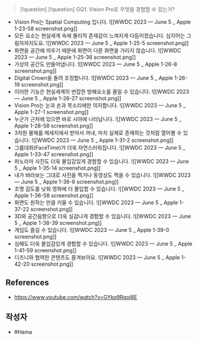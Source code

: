 >[!question]
>[!question]
>GQ1. Vision Pro로 무엇을 경험할 수 있는가?


* Vision Pro는 Spatial Computing 입니다.
![[WWDC 2023 — June 5 _ Apple 1-23-58 screenshot.png]]
* 모든 요소는 현실세계 속에 물리적 존재감이 느껴지게 다듬어졌습니다. 심지어는 그림자까지도요.
![[WWDC 2023 — June 5 _ Apple 1-25-5 screenshot.png]]
* 화면을 공간에 띄우기 때문에 화면이 다른 화면을 가리지 않습니다.
![[WWDC 2023 — June 5 _ Apple 1-25-36 screenshot.png]]
* 가상의 공간도 만들어냅니다.
![[WWDC 2023 — June 5 _ Apple 1-26-8 screenshot.png]]
* Digital Crown을 돌려 조정합니다.
![[WWDC 2023 — June 5 _ Apple 1-26-19 screenshot.png]]
* 이러한 기능은 현실세계의 번잡한 방해요소를 줄일 수 있습니다.
![[WWDC 2023 — June 5 _ Apple 1-26-27 screenshot.png]]
* Vision Pro는 눈과 손과 목소리에만 의지합니다.
![[WWDC 2023 — June 5 _ Apple 1-27-1 screenshot.png]]
* 누군가 근처에 있으면 바로 시야에 나타납니다.
![[WWDC 2023 — June 5 _ Apple 1-28-58 screenshot.png]]
* 3차원 물체를 메세지에서 받아서 꺼내, 마치 실제로 존재하는 것처럼 열어볼 수 있습니다.
![[WWDC 2023 — June 5 _ Apple 1-31-2 screenshot.png]]
* 그룹대화(FaceTime)가 더욱 자연스러워집니다.
![[WWDC 2023 — June 5 _ Apple 1-33-47 screenshot.png]]
* 파노라마 사진도 더욱 몰입감있게 경험할 수 있습니다.
![[WWDC 2023 — June 5 _ Apple 1-35-14 screenshot.png]]
* 내가 바라보는 그대로 사진을 찍거나 동영상도 찍을 수 있습니다.
![[WWDC 2023 — June 5 _ Apple 1-36-6 screenshot.png]]
* 조명 감도를 낮춰 영화에 더 몰입할 수 있습니다.
![[WWDC 2023 — June 5 _ Apple 1-36-58 screenshot.png]]
* 화면도 원하는 만큼 키울 수 있습니다.
![[WWDC 2023 — June 5 _ Apple 1-37-22 screenshot.png]]
* 3D와 공간음향으로 더욱 실감나게 경험할 수 있습니다.
![[WWDC 2023 — June 5 _ Apple 1-38-39 screenshot.png]]
* 게임도 즐길 수 있습니다.
![[WWDC 2023 — June 5 _ Apple 1-39-0 screenshot.png]]
* 심해도 더욱 몰입감있게 경험할 수 있습니다.
![[WWDC 2023 — June 5 _ Apple 1-41-59 screenshot.png]]
* 디즈니와 협력한 콘텐츠도 즐겨보아요.
![[WWDC 2023 — June 5 _ Apple 1-42-20 screenshot.png]]

## References
- https://www.youtube.com/watch?v=GYkq9Rgoj8E

## 작성자
- #Hama 